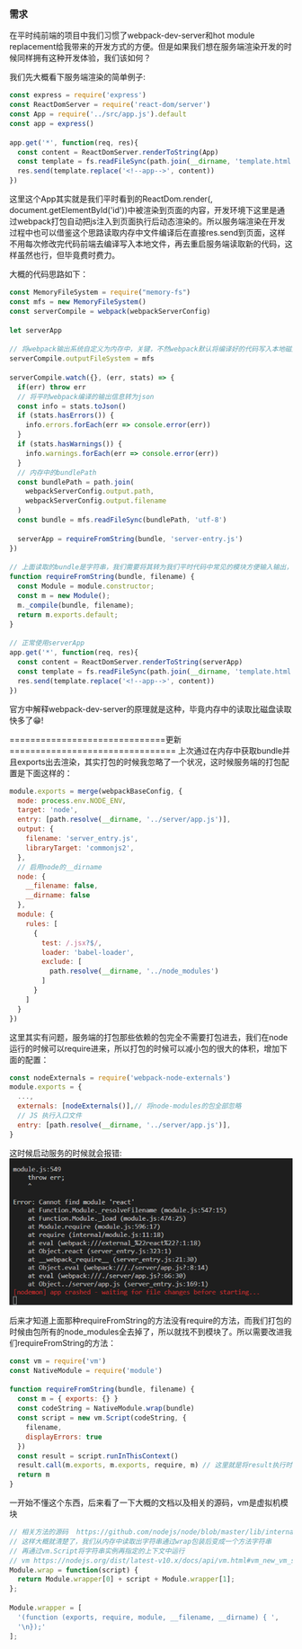 ### 需求
在平时纯前端的项目中我们习惯了webpack-dev-server和hot module replacement给我带来的开发方式的方便。但是如果我们想在服务端渲染开发的时候同样拥有这种开发体验，我们该如何？

我们先大概看下服务端渲染的简单例子:  
```js
const express = require('express')
const ReactDomServer = require('react-dom/server')
const App = require('../src/app.js').default
const app = express()

app.get('*', function(req, res){
  const content = ReactDomServer.renderToString(App)
  const template = fs.readFileSync(path.join(__dirname, 'template.html'), 'utf-8')
  res.send(template.replace('<!--app-->', content))
})
```
这里这个App其实就是我们平时看到的ReactDom.render(<App />, document.getElementById('id'))中被渲染到页面的内容，开发环境下这里是通过webpack打包自动把js注入到页面执行后动态渲染的。所以服务端渲染在开发过程中也可以借鉴这个思路读取内存中文件编译后在直接res.send到页面，这样不用每次修改完代码前端去编译写入本地文件，再去重启服务端读取新的代码，这样虽然也行，但毕竟费时费力。  


大概的代码思路如下：  
```js
const MemoryFileSystem = require("memory-fs")
const mfs = new MemoryFileSystem()
const serverCompile = webpack(webpackServerConfig)

let serverApp

// 将webpack输出系统自定义为内存中，关键，不然webpack默认将编译好的代码写入本地磁盘
serverCompile.outputFileSystem = mfs

serverCompile.watch({}, (err, stats) => {
  if(err) throw err
  // 将平时webpack编译的输出信息转为json
  const info = stats.toJson()
  if (stats.hasErrors()) {
    info.errors.forEach(err => console.error(err))
  }
  if (stats.hasWarnings()) {
    info.warnings.forEach(err => console.error(err))
  }
  // 内存中的bundlePath
  const bundlePath = path.join(
    webpackServerConfig.output.path,
    webpackServerConfig.output.filename
  )
  const bundle = mfs.readFileSync(bundlePath, 'utf-8')
  
  serverApp = requireFromString(bundle, 'server-entry.js')
})

// 上面读取的bundle是字符串，我们需要将其转为我们平时代码中常见的模块方便输入输出，这里我们利用module的构造函数
function requireFromString(bundle, filename) {
  const Module = module.constructor;
  const m = new Module();
  m._compile(bundle, filename);
  return m.exports.default;
}

// 正常使用serverApp
app.get('*', function(req, res){
  const content = ReactDomServer.renderToString(serverApp)
  const template = fs.readFileSync(path.join(__dirname, 'template.html'), 'utf-8')
  res.send(template.replace('<!--app-->', content))
})

```

官方中解释webpack-dev-server的原理就是这种，毕竟内存中的读取比磁盘读取快多了😁!


==============================更新================================
上次通过在内存中获取bundle并且exports出去渲染，其实打包的时候我忽略了一个状况，这时候服务端的打包配置是下面这样的：
```js
module.exports = merge(webpackBaseConfig, {
  mode: process.env.NODE_ENV,
  target: 'node',
  entry: [path.resolve(__dirname, '../server/app.js')],
  output: {
    filename: 'server_entry.js',
    libraryTarget: 'commonjs2',
  },
  // 启用node的__dirname
  node: {
    __filename: false,
    __dirname: false
  },
  module: {
    rules: [
      {
        test: /.jsx?$/,
        loader: 'babel-loader',
        exclude: [
          path.resolve(__dirname, '../node_modules')
        ]
      }
    ]
  }
})
```
这里其实有问题，服务端的打包那些依赖的包完全不需要打包进去，我们在node运行的时候可以require进来，所以打包的时候可以减小包的很大的体积，增加下面的配置：
```js
const nodeExternals = require('webpack-node-externals')
module.exports = {
  ...,
  externals: [nodeExternals()],// 将node-modules的包全部忽略
  // JS 执行入口文件
  entry: [path.resolve(__dirname, '../server/app.js')],
}
```
这时候启动服务的时候就会报错:
![errr.png](https://raw.githubusercontent.com/moyueating/blogImg/master/webpack%E5%86%85%E5%AD%98%E4%B8%AD%E8%AF%BB%E5%8F%96bundle/error.png)

后来才知道上面那种requireFromString的方法没有require的方法，而我们打包的时候由包所有的node_modules全去掉了，所以就找不到模块了。所以需要改进我们requireFromString的方法：  

```js
const vm = require('vm')
const NativeModule = require('module')

function requireFromString(bundle, filename) {
  const m = { exports: {} }
  const codeString = NativeModule.wrap(bundle)
  const script = new vm.Script(codeString, {
    filename,
    displayErrors: true
  })
  const result = script.runInThisContext()
  result.call(m.exports, m.exports, require, m) // 这里就是将result执行时需要的exports，require，module传入。
  return m
}
```
一开始不懂这个东西，后来看了一下大概的文档以及相关的源码，vm是虚拟机模块
```js
// 相关方法的源码  https://github.com/nodejs/node/blob/master/lib/internal/modules/cjs/loader.js
// 这样大概就清楚了，我们从内存中读取出字符串通过wrap包装后变成一个方法字符串
// 再通过vm.Script将字符串实例再指定的上下文中运行
// vm https://nodejs.org/dist/latest-v10.x/docs/api/vm.html#vm_new_vm_script_code_options
Module.wrap = function(script) {
  return Module.wrapper[0] + script + Module.wrapper[1];
};

Module.wrapper = [
  '(function (exports, require, module, __filename, __dirname) { ',
  '\n});'
];

```
